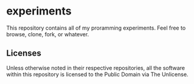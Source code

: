 # experiments
This repository contains all of my proramming experiments. Feel free to browse, clone, fork, or whatever.

## Licenses
Unless otherwise noted in their respective repositories, all the software within this repository is licensed to the Public Domain via The Unlicense.
